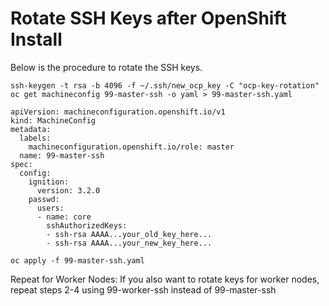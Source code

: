 # Rotate SSH Keys after OpenShift Install

Below is the procedure to rotate the SSH keys. 

```shell
ssh-keygen -t rsa -b 4096 -f ~/.ssh/new_ocp_key -C "ocp-key-rotation"
oc get machineconfig 99-master-ssh -o yaml > 99-master-ssh.yaml
```

```
apiVersion: machineconfiguration.openshift.io/v1
kind: MachineConfig
metadata:
  labels:
    machineconfiguration.openshift.io/role: master
  name: 99-master-ssh
spec:
  config:
    ignition:
      version: 3.2.0
    passwd:
      users:
      - name: core
        sshAuthorizedKeys:
        - ssh-rsa AAAA...your_old_key_here...
        - ssh-rsa AAAA...your_new_key_here...
```

```shell
oc apply -f 99-master-ssh.yaml
```

Repeat for Worker Nodes: If you also want to rotate keys for worker nodes, repeat steps 2-4 using 99-worker-ssh instead of 99-master-ssh